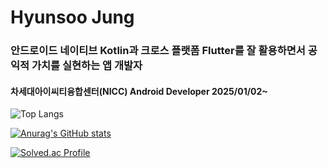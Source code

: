 # Hyunsoo Jung
### 안드로이드 네이티브 Kotlin과 크로스 플랫폼 Flutter를 잘 활용하면서 공익적 가치를 실현하는 앱 개발자
#### 차세대아이씨티융합센터(NICC) Android Developer 2025/01/02~ 
![Top Langs](https://github-readme-stats.vercel.app/api/top-langs/?username=junghyunsoo24&layout=compact&theme=compact)

[![Anurag's GitHub stats](https://github-readme-stats.vercel.app/api?username=junghyunsoo24)](https://github.com/anuraghazra/github-readme-stats)

[![Solved.ac Profile](http://mazassumnida.wtf/api/generate_badge?boj=jessey3033)](https://solved.ac/jessey3033)


